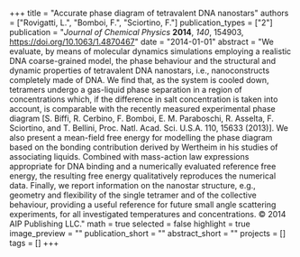 +++
title = "Accurate phase diagram of tetravalent DNA nanostars"
authors = ["Rovigatti, L.", "Bomboi, F.", "Sciortino, F."]
publication_types = ["2"]
publication = "*Journal of Chemical Physics* **2014**, *140*, 154903, https://doi.org/10.1063/1.4870467"
date = "2014-01-01"
abstract = "We evaluate, by means of molecular dynamics simulations employing a realistic DNA coarse-grained model, the phase behaviour and the structural and dynamic properties of tetravalent DNA nanostars, i.e., nanoconstructs completely made of DNA. We find that, as the system is cooled down, tetramers undergo a gas-liquid phase separation in a region of concentrations which, if the difference in salt concentration is taken into account, is comparable with the recently measured experimental phase diagram [S. Biffi, R. Cerbino, F. Bomboi, E. M. Paraboschi, R. Asselta, F. Sciortino, and T. Bellini, Proc. Natl. Acad. Sci. U.S.A. 110, 15633 (2013)]. We also present a mean-field free energy for modelling the phase diagram based on the bonding contribution derived by Wertheim in his studies of associating liquids. Combined with mass-action law expressions appropriate for DNA binding and a numerically evaluated reference free energy, the resulting free energy qualitatively reproduces the numerical data. Finally, we report information on the nanostar structure, e.g., geometry and flexibility of the single tetramer and of the collective behaviour, providing a useful reference for future small angle scattering experiments, for all investigated temperatures and concentrations. © 2014 AIP Publishing LLC."
math = true
selected = false
highlight = true
image_preview = ""
publication_short = ""
abstract_short = ""
projects = []
tags = []
+++
